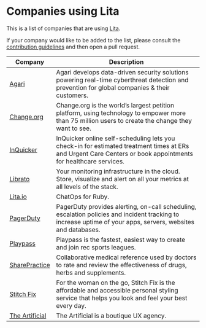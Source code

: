 # Companies using Lita

This is a list of companies that are using [Lita](https://www.lita.io/).

If your company would like to be added to the list, please consult the [contribution guidelines](https://github.com/litaio/companies/blob/master/CONTRIBUTING.md) and then open a pull request.

Company | Description
------- | -----------
[Agari](http://agari.com/) | Agari develops data-driven security solutions powering real-time cyberthreat detection and prevention for global companies & their customers.
[Change.org](https://www.change.org/) | Change.org is the world’s largest petition platform, using technology to empower more than 75 million users to create the change they want to see.
[InQuicker](https://inquicker.com/) | InQuicker online self-scheduling lets you check-in for estimated treatment times at ERs and Urgent Care Centers or book appointments for healthcare services.
[Librato](https://www.librato.com/) | Your monitoring infrastructure in the cloud. Store, visualize and alert on all your metrics at all levels of the stack.
[Lita.io](https://www.lita.io/) | ChatOps for Ruby.
[PagerDuty](http://www.pagerduty.com/) | PagerDuty provides alerting, on-call scheduling, escalation policies and incident tracking to increase uptime of your apps, servers, websites and databases.
[Playpass](https://www.playpass.com/) | Playpass is the fastest, easiest way to create and join rec sports leagues.
[SharePractice](https://sharepractice.com//) |  Collaborative medical reference used by doctors to rate and review the effectiveness of drugs, herbs and supplements.
[Stitch Fix](https://www.stitchfix.com//) |  For the woman on the go, Stitch Fix is the affordable and accessible personal styling service that helps you look and feel your best every day.
[The Artificial](http://theartificial.nl/) | The Artificial is a boutique UX agency.
